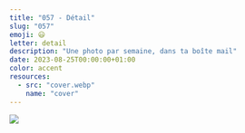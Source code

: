 ```yaml
---
title: "057 - Détail"
slug: "057"
emoji: 😃
letter: detail
description: "Une photo par semaine, dans ta boîte mail"
date: 2023-08-25T00:00:00+01:00
color: accent
resources:
  - src: "cover.webp"
    name: "cover"
---
```

![](cover)
